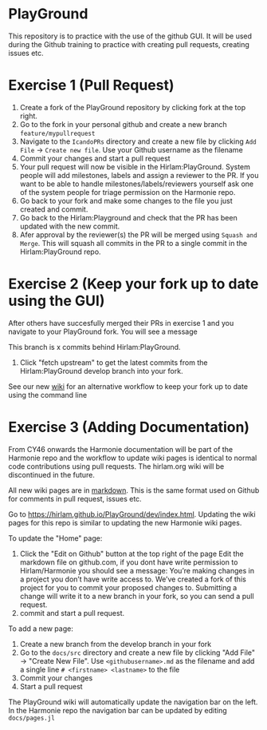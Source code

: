 # PlayGround

This repository is to practice with the use of the github GUI. It will be used during the Github training to practice with creating pull requests, creating issues etc. 

# Exercise 1 (Pull Request) 

1. Create a fork of the PlayGround repository by clicking fork at the top right.
2. Go to the fork in your personal github and create a new branch `feature/mypullrequest`
3. Navigate to the `IcandoPRs` directory and create a new file by clicking `Add File` -> `Create new file`. Use your Github username as the filename  
4. Commit your changes and start a pull request
5. Your pull request will now be visible in the Hirlam:PlayGround. System people will add milestones, labels and assign a reviewer to the PR. 
   If you want to be able to handle milestones/labels/reviewers yourself ask one of the system people for triage permission on the Harmonie repo. 
7. Go back to your fork and make some changes to the file you just created and commit. 
8. Go back to the Hirlam:Playground and check that the PR has been updated with the new commit.   
9. Afer approval by the reviewer(s) the PR will be merged using `Squash and Merge`. This will squash all commits in the PR to a single commit in the Hirlam:PlayGround repo. 

# Exercise 2 (Keep your fork up to date using the GUI) 

After others have succesfully merged their PRs in exercise 1 and you navigate to your PlayGround fork. You will see a message 

This branch is x commits behind Hirlam:PlayGround.

1. Click "fetch upstream" to get the latest commits from the Hirlam:PlayGround develop branch into your fork. 


See our new [wiki](https://hirlam.github.io/HarmonieSystemDocumentation/dev/System/GitDeveloperDocumentation/) for an alternative workflow to keep your fork up to date using the command line


# Exercise 3 (Adding Documentation) 

From CY46 onwards the Harmonie documentation will be part of the Harmonie repo and the workflow to update wiki pages is identical to normal code contributions using pull requests. The hirlam.org wiki will be discontinued in the future.   

All new wiki pages are in [markdown](https://www.markdownguide.org/cheat-sheet/). This is the same format used on Github for comments in pull request, issues etc. 


Go to https://hirlam.github.io/PlayGround/dev/index.html. Updating the wiki pages for this repo is similar to updating the new Harmonie wiki pages. 

To update the "Home" page:
1. Click the "Edit on Github" button at the top right of the page
    Edit the markdown file on github.com, if you dont have write permission to Hirlam/Harmonie you should see a message: You’re making changes in a project you don’t have write access to. We’ve created a fork of this project for you to commit your proposed changes to. Submitting a change will write it to a new branch in your fork, so you can send a pull request.
2. commit and start a pull request.

To add a new page:

1. Create a new branch from the develop branch in your fork
2. Go to the `docs/src` directory and create a new file by clicking "Add File" -> "Create New File". Use `<githubusername>.md` as the filename and add a single line `# <firstname> <lastname>` to the file
3. Commit your changes
4. Start a pull request 

The PlayGround wiki will automatically update the navigation bar on the left. In the Harmonie repo the navigation bar can be updated by editing `docs/pages.jl`

